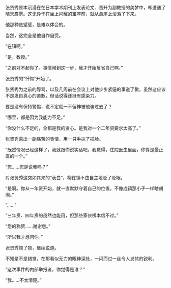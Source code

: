 张贤秀原本沉浸在在日本学术期刊上发表论文、晋升为副教授的美梦中，却遭遇了晴天霹雳。这无异于在坐上闪耀的宝座前，就从悬崖上滚落了下来。

他那种绝望感，是难以体会的。

当然，这完全是他自作自受。

“在镇啊。”

“是，教授。”

“之前对不起你了。事情闹到这一步，我才开始反省自己啊。”

张贤秀的“忏悔”开始了。

张贤秀为之前的辱骂，以及几周前在会议上对他步步紧逼的事道了歉。虽然这应该不是发自真心的道歉，但话说得还挺有感染力。

要是没有保持警惕，说不定就一不留神被他骗过去了？

“哪里，都是因为我能力不足。”

“你没什么不足的，全都是我的贪心。是我对一个二年资要求太高了。”

张贤秀露出一副痛苦的表情，用一只手抹了把脸。

“既然情况已经这样了，我就跟你说实话吧。我觉得，住院医生里面，你算是最正直的一个。”

“您……您是说我吗？”

对张贤秀这突如其来的“表白”，柳在镇不由自主地眨了眨眼。

“是啊。你从一年资开始，就一直默默守着自己的位置，不像成镇那小子一样瞎胡闹。”

“……”

“三年资、四年资的虽然也能用，但那些家伙根本信不过。”

“您的称赞……谢谢您。”

“所以我才想问你。”

张贤秀顿了顿，继续说道。

不知是不是错觉，在那看似无力的眼神深处，一闪而过一丝令人发怵的锐利。

“这次事件的内部举报者，你觉得是谁？”

“我……不太清楚。”